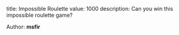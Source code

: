 title: Impossible Roulette
value: 1000
description: Can you win this impossible roulette game?

Author: **msfir**